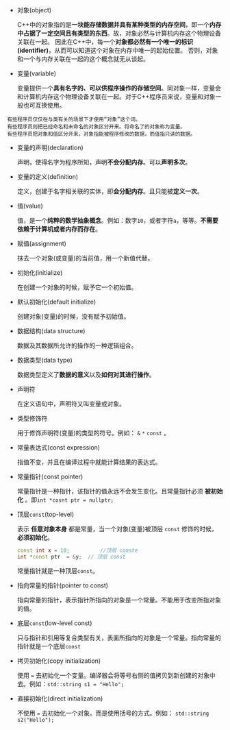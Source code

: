 <!--
 * @Author: Loren
 * @Date: 2022-04-11 21:03:51
 * @LastEditTime: 2022-05-05 22:48:41
 * @FilePath: /c_plus_plus_book/gitbook/Glossary.md
 * @Description: C Plus Plus Book Glossary.
 * 
 * Copyright (c) 2022 by Loren, All Rights Reserved. 
-->

* 对象(object)

  C++中的对象指的是**一块能存储数据并具有某种类型的内存空间**，即一个**内存中占据了一定空间且有类型的东西**。故，对象必然与计算机内存这个物理设备关联在一起。
  因此在C++中，每一个**对象都必然有一个唯一的标识(identifier)**，从而可以知道这个对象在内存中唯一的起始位置。
  否则，对象和一个与内存关联在一起的这个概念就无从谈起。

* 变量(variable)
  
  变量提供一个**具有名字的、可以供程序操作的存储空间**。同对象一样，变量会和计算机内存这个物理设备关联在一起。对于C++程序员来说，变量和对象一般也可互换使用。

```text
有些程序员仅仅在与类有关的场景下才使用“对象”这个词。
有些程序员则把已经命名和未命名的对象区分开来。将命名了的对象称为变量。
有些程序员把对象和值区分开来，对象指能被程序修改的数据，而值指只读的数据。
```

* 变量的声明(declaration)
  
  声明，使得名字为程序所知，声明**不会分配内存**。可以**声明多次**。

* 变量的定义(definition)
  
  定义，创建于名字相关联的实体，即**会分配内存**。且只能被**定义一次**。

* 值(value)
  
  值，是一个**纯粹的数学抽象概念**。例如：数字`10`，或者字符`a`，等等。**不需要依赖于计算机或者内存而存在**。

* 赋值(assignment)
  
  抹去一个对象(或变量)的当前值，用一个新值代替。

* 初始化(initialize)
  
  在创建一个对象的时候，赋予它一个初始值。

* 默认初始化(default initialize)
  
  创建对象(变量)的时候，没有赋予初始值。

* 数据结构(data structure)
  
  数据及其数据所允许的操作的一种逻辑组合。

* 数据类型(data type)
  
   数据类型定义了**数据的意义**以及**如何对其进行操作**。

* 声明符
  
  在定义语句中，声明符又叫变量或对象。

* 类型修饰符

  用于修饰声明符(变量)的类型的符号。例如： `&` `*` `const` 。  

* 常量表达式(const expression)
  
  指值不变，并且在编译过程中就能计算结果的表达式。

* 常量指针(const pointer)

  常量指针是一种指针，该指针的值永远不会发生变化。且常量指针必须 **被初始化** 。即`int *cosnt ptr = nullptr;`

* 顶层`const`(top-level)
  
  表示 **任意对象本身** 都是常量，当一个对象(变量)被顶层 `const` 修饰的时候，**必须初始化**。
  ```C++
  const int x = 10;          //顶层 conste
  int *const ptr  = &y;  // 顶层 const
  ```
  常量指针就是一种顶层`const`。

* 指向常量的指针(pointer to const)
  
  指向常量的指针，表示指针所指向的对象是一个常量。不能用于改变所指对象的值。

* 底层`const`(low-level const)
  
  只与指针和引用等复合类型有关，表面所指向的对象是一个常量。指向常量的指针就是一个底层`const`

* 拷贝初始化(copy initialization)

  使用 `=` 去初始化一个变量。编译器会将等号右侧的值拷贝到新创建的对象中去。例如：`std::string s1 = "Hello";`

* 直接初始化(direct initialization)

  不使用 `=` 去初始化一个对象。而是使用括号的方式。例如： `std::string s2("Hello");`
